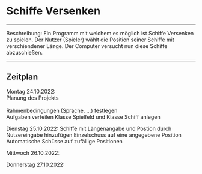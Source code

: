 # Schiffe Versenken
***
Beschreibung:
Ein Programm mit welchem es möglich ist Schiffe Versenken zu spielen.
Der Nutzer (Spieler) wählt die Position seiner Schiffe mit verschiendener Länge.
Der Computer versucht nun diese Schiffe abzuschießen.
***
<h2>Zeitplan</h2>

Montag 24.10.2022:
<br>Planung des Projekts</br>
<br>Rahmenbedingungen (Sprache, ...) festlegen</br>
Aufgaben verteilen
Klasse Spielfeld und Klasse Schiff anlegen

Dienstag 25.10.2022:
Schiffe mit Längenangabe und Postion durch Nutzereingabe hinzufügen
Einzelschuss auf eine angegebene Position
Automatische Schüsse auf zufällige Positionen

Mittwoch 26.10.2022:


Donnerstag 27.10.2022:
